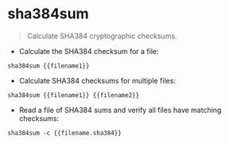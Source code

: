 # sha384sum

> Calculate SHA384 cryptographic checksums.

- Calculate the SHA384 checksum for a file:

`sha384sum {{filename1}}`

- Calculate SHA384 checksums for multiple files:

`sha384sum {{filename1}} {{filename2}}`

- Read a file of SHA384 sums and verify all files have matching checksums:

`sha384sum -c {{filename.sha384}}`
